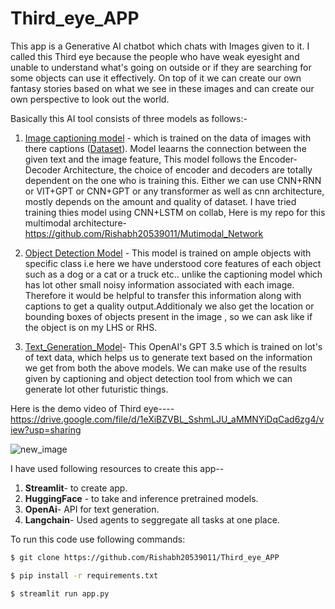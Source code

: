 # Third_eye_APP

This app is a Generative AI chatbot which chats with Images given to it. I called this Third eye because the 
people who have weak eyesight and unable to understand what's going on outside or if they are searching for some objects can use it effectively.
On top of it we can create our own fantasy stories based on what we see in these images and can create our own perspective to look out the world. 

Basically this AI tool consists of three models as follows:-
1. [Image captioning model](https://huggingface.co/Salesforce/blip-image-captioning-large) - which is trained on the data of images with there captions ([Dataset](https://www.kaggle.com/datasets/adityajn105/flickr8k)). Model leaarns the connection between the given text and the image feature, This model follows the Encoder-Decoder Architecture, the choice of encoder and decoders are totally dependent on the one who is training this. Either we can use CNN+RNN or VIT+GPT or CNN+GPT or any transformer as well as cnn architecture, mostly depends on the amount and quality of dataset. I have tried training thies model using CNN+LSTM on collab, Here is my repo for this multimodal architecture-
https://github.com/Rishabh20539011/Mutimodal_Network

2. [Object Detection Model](https://huggingface.co/facebook/detr-resnet-50) - This model is trained on ample objects with specific class i.e here we have understood core features of each object such as a dog or a cat or a truck etc.. unlike the captioning model which has lot other small noisy information associated with each image. Therefore it would be helpful to transfer this information along with captions to get a quality output.Additionaly we also get the location or bounding boxes of objects present in the image , so we can ask like if the object is on my LHS or RHS.

3. [Text_Generation_Model](https://openai.com/)- This OpenAI's GPT 3.5 which is trained on lot's of text data, which helps us to generate text based on the information we get from both the above models. We can make use of the results given by captioning and object detection tool from which we can generate lot other futuristic things.


Here is the demo video of Third eye---- https://drive.google.com/file/d/1eXiBZVBL_SshmLJU_aMMNYiDqCad6zg4/view?usp=sharing

![new_image](https://github.com/Rishabh20539011/Third_eye_APP/assets/101064926/425e0b53-3749-4dc1-86ae-b1b7cc150e96)

I have used following resources to create this app--

1. **Streamlit**- to create app.
2. **HuggingFace** - to take and inference pretrained models.
3. **OpenAi**- API for text generation.
4. **Langchain**- Used agents to seggregate all tasks at one place.

To run this code use following commands:
```bash
$ git clone https://github.com/Rishabh20539011/Third_eye_APP
```

```bash
$ pip install -r requirements.txt
```
```bash
$ streamlit run app.py
```
